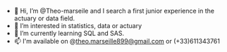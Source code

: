 - 👋 Hi, I’m @Theo-marseile and I search a first junior experience in the actuary or data field.  
- 👀 I’m interested in statistics, data or actuary
- 🌱 I’m currently learning SQL and SAS.
- 📫 I'm available on @theo.marseille899@gmail.com or (+33)611343761

<!---
Theo-marseile/Theo-marseile is a ✨ special ✨ repository because its `README.md` (this file) appears on your GitHub profile.
You can click the Preview link to take a look at your changes.
--->
